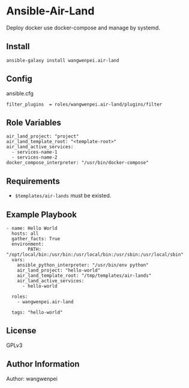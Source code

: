Ansible-Air-Land
========================================================================================

Deploy docker use docker-compose and manage by systemd.


Install
-------

```
ansible-galaxy install wangwenpei.air-land
```

Config
----------
ansible.cfg

```
filter_plugins  = roles/wangwenpei.air-land/plugins/filter
```


Role Variables
--------------

```
air_land_project: "project"
air_land_template_root: "<template-root>"
air_land_active_services:
  - services-name-1
  - services-name-2
docker_compose_interpreter: "/usr/bin/docker-compose"

```

Requirements
------------------

- `$templates/air-lands` must be existed.


Example Playbook
----------------

```
- name: Hello World
  hosts: all
  gather_facts: True
  environment:
        PATH: "/opt/local/bin:/usr/bin:/usr/local/bin:/usr/sbin:/usr/local/sbin"
  vars:
    ansible_python_interpreter: "/usr/bin/env python"
    air_land_project: "hello-world"
    air_land_template_root: "/tmp/templates/air-lands"
    air_land_active_services:
      - hello-world

  roles:
    - wangwenpei.air-land

  tags: "hello-world"
```


License
-------

GPLv3

Author Information
------------------

Author: wangwenpei

